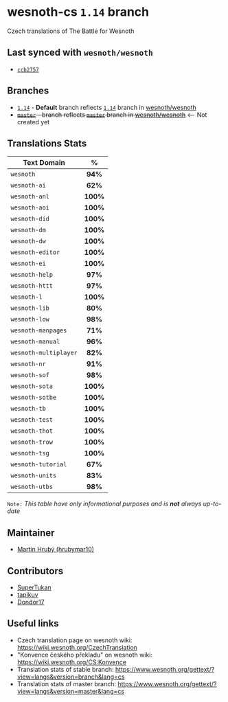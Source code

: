 # wesnoth-cs `1.14` branch
Czech translations of The Battle for Wesnoth

## Last synced with `wesnoth/wesnoth` 
* [`ccb2757`](https://github.com/hrubymar10/wesnoth-cs/commit/ccb2757602febb5eea39bfd1f256e92681502f92)

## Branches
* [`1.14`](https://github.com/hrubymar10/wesnoth-cs/tree/1.14) - **Default** branch reflects [`1.14`](https://github.com/wesnoth/wesnoth/tree/1.14) branch in [wesnoth/wesnoth](https://github.com/wesnoth/wesnoth)
* ~~[`master`](https://github.com/hrubymar10/wesnoth-cs/tree/master) - branch reflects [`master`](https://github.com/wesnoth/wesnoth/tree/master) branch in [wesnoth/wesnoth](https://github.com/wesnoth/wesnoth)~~ <-- Not created yet

## Translations Stats
| Text Domain           | %        |
| --------------------- |:--------:|
| `wesnoth`             | **94%**  |
| `wesnoth-ai`          | **62%**  |
| `wesnoth-anl`         | **100%** |
| `wesnoth-aoi`         | **100%** |
| `wesnoth-did`         | **100%** |
| `wesnoth-dm`          | **100%** |
| `wesnoth-dw`          | **100%** |
| `wesnoth-editor`      | **100%** |
| `wesnoth-ei`          | **100%** |
| `wesnoth-help`        | **97%**  |
| `wesnoth-httt`        | **97%**  |
| `wesnoth-l`           | **100%** |
| `wesnoth-lib`         | **80%**  |
| `wesnoth-low`         | **98%**  |
| `wesnoth-manpages`    | **71%**  |
| `wesnoth-manual`      | **96%**  |
| `wesnoth-multiplayer` | **82%**  |
| `wesnoth-nr`          | **91%**  |
| `wesnoth-sof`         | **98%**  |
| `wesnoth-sota`        | **100%** |
| `wesnoth-sotbe`       | **100%** |
| `wesnoth-tb`          | **100%** |
| `wesnoth-test`        | **100%** |
| `wesnoth-thot`        | **100%** |
| `wesnoth-trow`        | **100%** |
| `wesnoth-tsg`         | **100%** |
| `wesnoth-tutorial`    | **67%**  |
| `wesnoth-units`       | **83%**  |
| `wesnoth-utbs`        | **98%**  |

`Note:` *This table have only informational purposes and is **not** always up-to-date*

## Maintainer
* [Martin Hrubý (hrubymar10)](https://github.com/hrubymar10)

## Contributors
* [SuperTukan](https://github.com/SuperTukan)
* [tapikuv](https://github.com/tapikuv)
* [Dondor17](https://github.com/tapikuv)

## Useful links
* Czech translation page on wesnoth wiki: https://wiki.wesnoth.org/CzechTranslation
* "Konvence českého překladu" on wesnoth wiki: https://wiki.wesnoth.org/CS:Konvence
* Translation stats of stable branch: https://www.wesnoth.org/gettext/?view=langs&version=branch&lang=cs
* Translation stats of master branch: https://www.wesnoth.org/gettext/?view=langs&version=master&lang=cs

